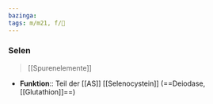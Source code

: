 ```yaml
---
bazinga: 
tags: m/m21, f/🧪
---
```

### Selen
> [[Spurenelemente]]
- **Funktion**:: Teil der [[AS]] [[Selenocystein]] (==Deiodase, [[Glutathion]]==)